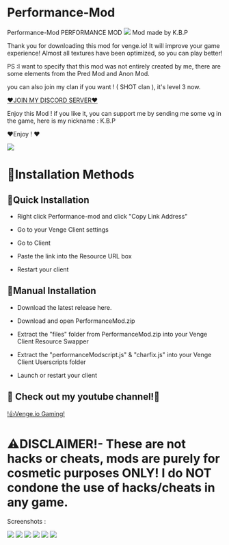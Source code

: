 # Performance-Mod

Performance-Mod
PERFORMANCE MOD
[![](https://cdn.discordapp.com/attachments/888752629780447242/894620135015464960/PERFORMANCE_Mod..jpg)]()
Mod made by K.B.P



Thank you for downloading this mod for venge.io! It will improve your game experience! Almost all textures have been optimized, so you can play better! 

PS  :I want to specify that this mod was not entirely created by me, there are some elements from the Pred Mod and Anon Mod.

you can also join my clan if you want ! ( SHOT clan ), it's level 3 now.

[❤️JOIN MY DISCORD SERVER❤️](https://discord.gg/WkqBjeCu5A)

Enjoy this Mod ! if you like it, you can support me by sending me some vg in the game, here is my nickname : K.B.P

❤️Enjoy ! ❤️

[![](https://cdn.discordapp.com/attachments/888752629780447242/894621258556272740/KBP.PNG)]()

# 📜Installation Methods

## 📜Quick Installation

- Right click Performance-mod and click "Copy Link Address"

- Go to your Venge Client settings

- Go to Client

- Paste the link into the Resource URL box

- Restart your client

## 📜Manual Installation

- Download the latest release here.

- Download and open PerformanceMod.zip

- Extract the "files" folder from PerformanceMod.zip into your Venge Client Resource Swapper

- Extract the "performanceModscript.js" & "charfix.js" into your Venge Client Userscripts folder

- Launch or restart your client

 ## 🧐 Check out my youtube channel!🧐
 [!👍Venge.io Gaming!](https://www.youtube.com/channel/UC1NdZ3OOfG7lzoDbpSv74pQ/videos)
 

# ⚠️DISCLAIMER!- These are not hacks or cheats, mods are purely for cosmetic purposes ONLY! I do NOT condone the use of hacks/cheats in any game.

Screenshots :

[![](https://cdn.discordapp.com/attachments/883683035525054494/895005919811883068/temple.PNG)]()
[![](https://cdn.discordapp.com/attachments/883683035525054494/895005920948527134/sniper.PNG)]()
[![](https://cdn.discordapp.com/attachments/883683035525054494/895005925088329809/MISTL.PNG)]()
[![](https://cdn.discordapp.com/attachments/883683035525054494/895005923305717780/tec9.PNG)]()
[![](https://cdn.discordapp.com/attachments/883683035525054494/895005925713272942/mi.PNG)]()
[![](https://cdn.discordapp.com/attachments/883683035525054494/895005928145948792/SNIIPERsierra.PNG)]()

